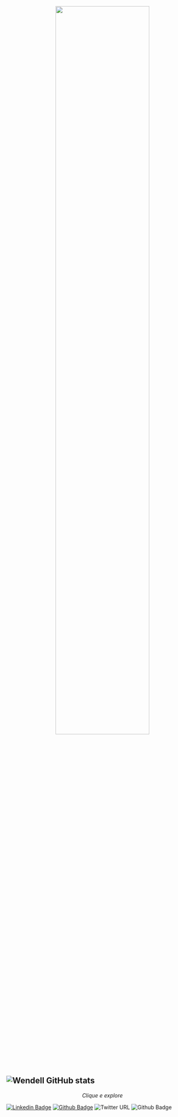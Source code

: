 <p align="center">
  <img src="https://raw.githubusercontent.com/ravi72munde/Chrome-Dino-Reinforcement-Learning/master/img_data/trained_dino.gif" width="70%">
  <br><br>
</p>


<br>
<p align="center">

</details>
  
  ![Wendell GitHub stats](https://github-readme-stats.vercel.app/api?username=wendell-gomes&theme=midnight-purple)
---

<p align="center"> 
  <i> Clique e explore </i>
</p>
<p align="center">
  
[![Linkedin Badge](https://img.shields.io/badge/-LinkedIn-blue?style=flat-square&logo=Linkedin&logoColor=white&link=https://https://www.linkedin.com/in/wendell-gomes-75a3a8205/)](https://www.linkedin.com/in/wendell-gomes-75a3a8205/)
[![Github Badge](https://img.shields.io/badge/-Github-000?style=flat-square&logo=Github&logoColor=white&link=https://github.com/wendell-gomes)](https://github.com/wendell-gomes)
![Twitter URL](https://img.shields.io/twitter/url?label=WhatsApp&logo=WhatsApp&style=social&link=https://api.whatsapp.com/send?1=pt_BR&phone=5511943381258)
![Github Badge](https://img.shields.io/github/followers/wendell-gomes?style=social)
</p>





